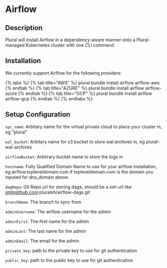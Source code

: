 
# Airflow

## Description
Plural will install Airflow in a dependency-aware manner onto a Plural-managed Kubernetes cluster with one CLI command.

## Installation
We currently support Airflow for the following providers:

{% tabs %}
{% tab title="AWS" %} plural bundle install airflow airflow-aws {% endtab %} {% tab title="AZURE" %} plural bundle install airflow airflow-azure {% endtab %} {% tab title="GCP" %} plural bundle install airflow airflow-gcp {% endtab %}
{% endtabs %}

## Setup Configuration
`vpc_name`: Arbitary name for the virtual private cloud to place your cluster in, eg "plural"



`wal_bucket`: Arbitary name for s3 bucket to store wal archives in, eg plural-wal-archives

`airflowBucket`: Arbitrary bucket name to store the logs in

`hostname`: Fully Qualified Domain Name to use for your airflow installation, eg airflow.topleveldomain.com if topleveldomain.com is the domain you inputed for dns_domain above.

`dagRepo`: Git Repo url for storing dags, should be a ssh url like git@github.com:pluralsh/airflow-dags.git

`branchName`: The branch to sync from

`adminUsername`: The airflow username for the admin

`adminFirst`: The first name for the admin

`adminLast`: The last name for the admin

`adminEmail`: The email for the admin

`private_key`: path to the private key to use for git authentication

`public_key`: path to the public key to use for git authentication
    
